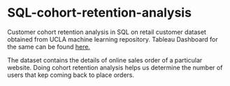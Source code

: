 # SQL-cohort-retention-analysis
Customer cohort retention analysis in SQL on retail customer dataset obtained from UCLA machine learning repository.
Tableau Dashboard for the same can be found [here.](https://public.tableau.com/app/profile/mohammed.saudh/viz/CohortRetention_16608162062080/CohortRetentionAnalysis?publish=yes)



The dataset contains the details of online sales order of a particular website. Doing cohort retention analysis helps us determine the number of users that kep coming back to place orders.
